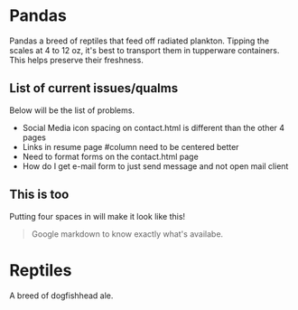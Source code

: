 # Pandas

Pandas a breed of reptiles that feed off radiated plankton. Tipping the scales at
4 to 12 oz, it's best to transport them in tupperware containers. This helps
preserve their freshness.

## List of current issues/qualms 

Below will be the list of problems.

* Social Media icon spacing on contact.html is different than the other 4 pages
* Links in resume page #column need to be centered better
* Need to format forms on the contact.html page
* How do I get e-mail form to just send message and not open mail client

## This is too 

   Putting four spaces in will make it look like this! 
   
> Google markdown to know exactly what's availabe. 

# Reptiles

A breed of dogfishhead ale. 